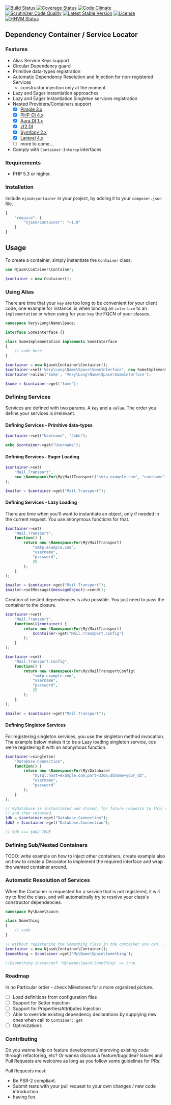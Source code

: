 [![Build Status](https://travis-ci.org/njasm/container.svg?branch=master)](https://travis-ci.org/njasm/container) [![Coverage Status](https://coveralls.io/repos/njasm/container/badge.png?branch=master)](https://coveralls.io/r/njasm/container?branch=master) [![Code Climate](https://codeclimate.com/github/njasm/container.png)](https://codeclimate.com/github/njasm/container) [![Scrutinizer Code Quality](https://scrutinizer-ci.com/g/njasm/container/badges/quality-score.png?b=master)](https://scrutinizer-ci.com/g/njasm/container/?branch=master)
[![Latest Stable Version](https://poser.pugx.org/njasm/container/v/stable.png)](https://packagist.org/packages/njasm/container) [![License](https://poser.pugx.org/njasm/container/license.png)](https://packagist.org/packages/njasm/container) 
[![HHVM Status](http://hhvm.h4cc.de/badge/njasm/container.png)](http://hhvm.h4cc.de/package/njasm/container)

## Dependency Container / Service Locator


### Features
 
 - Alias Service Keys support
 - Circular Dependency guard
 - Primitive data-types registration
 - Automatic Dependency Resolution and Injection for non-registered Services
    - constructor injection only at the moment.
 - Lazy and Eager instantiation approaches
 - Lazy and Eager Instantiation Singleton services registration
 - Nested Providers/Containers support
     - [x] [Pimple 3.x](https://github.com/fabpot/pimple)
     - [x] [PHP-DI 4.x](https://github.com/mnapoli/PHP-DI)
     - [x] [Aura.DI 1.x](https://github.com/auraphp/Aura.Di)
     - [x] [zf2 DI](https://github.com/zendframework/Component_ZendDi)
     - [x] [Symfony 2.x](https://github.com/symfony/DependencyInjection)
     - [x] [Laravel 4.x](https://github.com/illuminate/container)
     - [ ] more to come...
 - Comply with ``Container-Interop`` interfaces

### Requirements

 - PHP 5.3 or higher.

### Installation

Include ``njasm\container`` in your project, by adding it to your ``composer.json`` file.

```javascript
{
    "require": {
        "njasm/container": "~1.0"
    }
}
```
## Usage

To create a container, simply instantiate the ``Container`` class.

```php
use Njasm\Container\Container;

$container = new Container();
```

### Using Alias

There are time that your ``key`` are too long to be convenient for your client code, one example for instance,
is when binding an ``interface`` to an ``implementation`` or when using for your ``key`` the FQCN of your classes.

```php
namespace Very\Long\Name\Space;

interface SomeInterface {}

class SomeImplementation implements SomeInterface
{
    // code here
}

$container = new Njasm\Container\Container();
$container->set('Very\Long\Name\Space\SomeInterface', new SomeImplementation());
$container->alias('Some', 'Very\Long\Name\Space\SomeInterface');

$some = $container->get('Some');
```

### Defining Services

Services are defined with two params. A ``key`` and a ``value``.
The order you define your services is irrelevant.

#### Defining Services - Primitive data-types

```php
$container->set("Username", "John");

echo $container->get("Username");
```

#### Defining Services - Eager Loading

```php
$container->set(
    "Mail.Transport",
    new \Namespace\For\My\MailTransport("smtp.example.com", "username", "password", 25)
);

$mailer = $container->get("Mail.Transport");
```

#### Defining Services - Lazy Loading

There are time when you'll want to instantiate an object, only if needed in the current request. You use
anonymous functions for that.

```php
$container->set(
    "Mail.Transport",
    function() {
        return new \Namespace\For\My\MailTransport(
            "smtp.example.com", 
            "username", 
            "password", 
            25
        );
    }
);

$mailer = $container->get("Mail.Transport");
$mailer->setMessage($messageObject)->send();
```

Creation of nested dependencies is also possible. You just need to pass the container to the closure.

```php
$container->set(
    "Mail.Transport",
    function(&$container) {
        return new \Namespace\For\My\MailTransport(
            $container->get("Mail.Transport.Config")
        );
    }
);

$container->set(
    "Mail.Transport.Config",
    function() {
        return new \Namespace\For\My\MailTransportConfig(
            "smtp.example.com", 
            "username", 
            "password", 
            25
        );
    }
);

$mailer = $container->get("Mail.Transport");
```

#### Defining Singleton Services

For registering singleton services, you use the singleton method invocation.
The example below makes it to be a Lazy loading singleton service, cos we're registering it with 
an anonymous function.

```php
$container->singleton(
    "Database.Connection",
    function() {
        return new \Namespace\For\My\Database(
            "mysql:host=example.com;port=3306;dbname=your_db", 
            "username", 
            "password"
        );
    }
);

// MyDatabase is instantiated and stored, for future requests to this service, 
// and then returned.
$db = $container->get("Database.Connection");
$db2 = $container->get("Database.Connection");

// $db === $db2 TRUE

```

### Defining Sub/Nested Containers

 TODO: write example on how to inject other containers, create example also on how to create a Decorator to implement
 the required interface and wrap the wanted container around.

### Automatic Resolution of Services

When the Container is requested for a service that is not registered, it will try to find the class, and will 
automatically try to resolve your class's constructor dependencies.

```php
namespace My\Name\Space;

class Something
{
    // code
}

// without registering the Something class in the container you can...
$container = new Njasm\Container\Container();
$something = $container->get('My\Name\Space\Something');

//$something instanceof 'My\Name\Space\Something' == true
```


### Roadmap

In no Particular order - check Milestones for a more organized picture.

 - [ ] Load definitions from configuration files
 - [ ] Support for Setter injection
 - [ ] Support for Properties/Attributes Injection
 - [ ] Able to override existing dependency declarations by supplying new ones when call to ``Container::get``
 - [ ] Optimizations

### Contributing

Do you wanna help on feature development/improving existing code through refactoring, etc?
Or wanna discuss a feature/bug/idea?
Issues and Pull Requests are welcome as long as you follow some guidelines for PRs:

Pull Requests must:
 - Be PSR-2 compliant.
 - Submit tests with your pull request to your own changes / new code introduction.
 - having fun.
